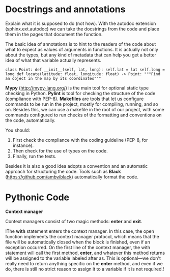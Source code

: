 # Docstrings and annotations

Explain what it is supposed to do (not how). With the autodoc extension (sphinx.ext.autodoc) we can take the docstrings from the code and place them in the pages that document the function. 

The basic idea of annotations is to hint to the readers of the code about what to expect as values of arguments in functions. It is actually not only about the types, but any kind of metadata that can help you get a better idea of what that variable actually represents.

`class Point:
 def __init__(self, lat, long):
 self.lat = lat
 self.long = long
def locate(latitude: float, longitude: float) -> Point:
"""Find an object in the map by its coordinates"""`

**Mypy** (http://mypy-lang.org/) is the main tool for optional static type checking in Python. **Pylint** is tool for checking the structure of the code (compliance with PEP-8). **Makefiles** are  tools that let us configure commands to be run in the project, mostly for compiling, running, and so on. Besides this, we can use a makefile in the root of our project, with some commands configured to run checks of the formatting and conventions on the code, automatically.

You should:
1. First check the compliance with the coding guideline (PEP-8, for instance).
2. Then check for the use of types on the code.
3. Finally, run the tests.

Besides it is also a good idea adopts a convention and an automatic approach for structuring the code. Tools such as **Black** (https://github.com/ambv/black) automatically format the code.

# Pythonic Code

**Context manager**

Context managers consist of two magic methods: __enter__ and __exit__. 

!The **with** statement enters the context manager. In this case, the open function implements the context manager protocol, which means that the file will be automatically closed when the block is finished, even if an exception occurred. On the first line of the context manager, the with statement will call the first method, __enter__, and whatever this method returns will be assigned to the variable labeled after as. This is optional—we don't really need to return anything specific on the __enter__ method, and even if we do, there is still no strict reason to assign it to a variable if it is not required.!




